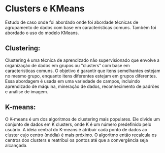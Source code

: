 # Clusters e KMeans

Estudo de caso onde foi abordado onde foi abordade técnicas de agrupamento de dados com base em características comuns. Também foi abordado o uso do modelo KMeans.

## Clustering:

Clustering é uma técnica de aprendizado não supervisionado que envolve a organização de dados em grupos ou "clusters" com base em características comuns. O objetivo é garantir que itens semelhantes estejam no mesmo grupo, enquanto itens diferentes estejam em grupos diferentes. Essa abordagem é usada em uma variedade de campos, incluindo aprendizado de máquina, mineração de dados, reconhecimento de padrões e análise de imagem.

## K-means:

O K-means é um dos algoritmos de clustering mais populares. Ele divide um conjunto de dados em K clusters, onde K é um número predefinido pelo usuário. A ideia central do K-means é atribuir cada ponto de dados ao cluster cujo centro (média) é mais próximo. O algoritmo então recalcula os centros dos clusters e reatribui os pontos até que a convergência seja alcançada.
